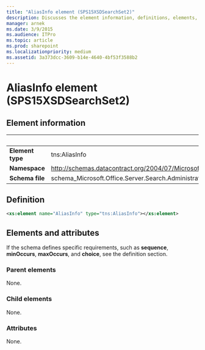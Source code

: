 ```yaml
---
title: "AliasInfo element (SPS15XSDSearchSet2)"
description: Discusses the element information, definitions, elements, and attributes for the AliasInfo element (SPS15XSDSearchSet2).
manager: arnek
ms.date: 3/9/2015
ms.audience: ITPro
ms.topic: article
ms.prod: sharepoint
ms.localizationpriority: medium
ms.assetid: 3a373dcc-3609-b14e-4640-4bf53f3588b2
---
```


# AliasInfo element (SPS15XSDSearchSet2)

## Element information

|&nbsp;|&nbsp;|
|:-----|:-----|
|**Element type** <br/> |tns:AliasInfo  <br/> |
|**Namespace** <br/> |http://schemas.datacontract.org/2004/07/Microsoft.Office.Server.Search.Administration  <br/> |
|**Schema file** <br/> |schema_Microsoft.Office.Server.Search.Administration.xsd  <br/> |
   
## Definition

```XML
<xs:element name="AliasInfo" type="tns:AliasInfo"></xs:element>

```

## Elements and attributes

If the schema defines specific requirements, such as **sequence**, **minOccurs**, **maxOccurs**, and **choice**, see the definition section. 
  
### Parent elements

None.
  
### Child elements

None.
  
### Attributes

None.
  

